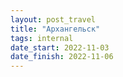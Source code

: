 ```yaml
---
layout: post_travel
title: "Архангельск"
tags: internal
date_start: 2022-11-03
date_finish: 2022-11-06
---
```

